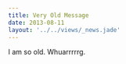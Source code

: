 ```yaml
---
title: Very Old Message
date: 2013-08-11
layout: '../../views/_news.jade'
---
```


I am so old. Whuarrrrrg.